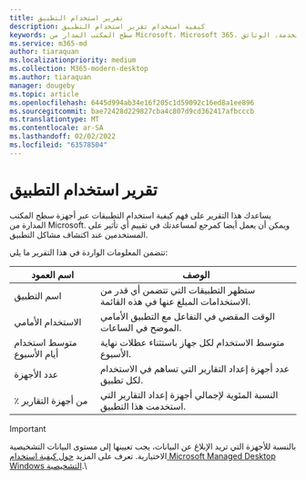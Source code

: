```yaml
---
title: تقرير استخدام التطبيق
description: كيفية استخدام تقرير استخدام التطبيق
keywords: سطح المكتب المدار من Microsoft، Microsoft 365، الخدمة، الوثائق
ms.service: m365-md
author: tiaraquan
ms.localizationpriority: medium
ms.collection: M365-modern-desktop
ms.author: tiaraquan
manager: dougeby
ms.topic: article
ms.openlocfilehash: 6445d994ab34e16f205c1d59092c16ed8a1ee896
ms.sourcegitcommit: bae72428d229827cba4c807d9cd362417afbcccb
ms.translationtype: MT
ms.contentlocale: ar-SA
ms.lasthandoff: 02/02/2022
ms.locfileid: "63578504"
---
```

# <a name="app-usage-report"></a>تقرير استخدام التطبيق

يساعدك هذا التقرير على فهم كيفية استخدام التطبيقات عبر أجهزة سطح المكتب المدارة من Microsoft. ويمكن أن يعمل أيضا كمرجع لمساعدتك في تقييم أي تأثير على المستخدمين عند اكتشاف مشاكل التطبيق.

تتضمن المعلومات الواردة في هذا التقرير ما يلي:

| اسم العمود | الوصف |
| ------ | ------ |
| اسم التطبيق | ستظهر التطبيقات التي تتضمن أي قدر من الاستخدامات المبلغ عنها في هذه القائمة. |
| الاستخدام الأمامي | الوقت المقضي في التفاعل مع التطبيق الأمامي الموضح في الساعات. |
| متوسط استخدام أيام الأسبوع | متوسط الاستخدام لكل جهاز باستثناء عطلات نهاية الأسبوع.
| عدد الأجهزة | عدد أجهزة إعداد التقارير التي تساهم في الاستخدام لكل تطبيق.
| ٪ من أجهزة التقارير | النسبة المئوية لإجمالي أجهزة إعداد التقارير التي استخدمت هذا التطبيق.

> [!IMPORTANT]
> بالنسبة للأجهزة التي تريد الإبلاغ عن البيانات، يجب تعيينها إلى مستوى البيانات التشخيصية الاختيارية. تعرف على المزيد [حول كيفية استخدام Microsoft Managed Desktop Windows التشخيصية](../service-description/privacy-personal-data.md).\
